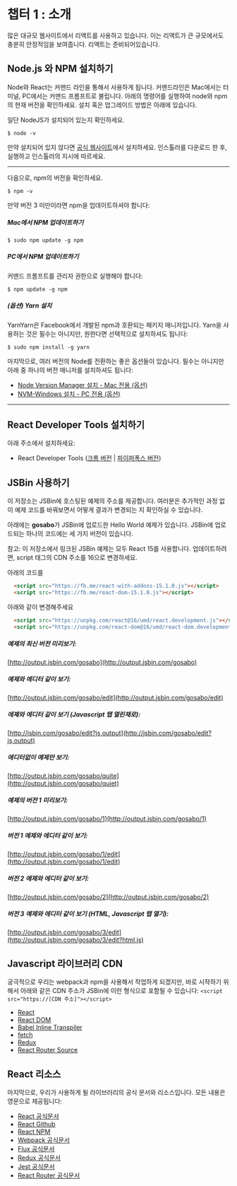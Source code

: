 챕터 1 : 소개
==================
많은 대규모 웹사이트에서 리액트를 사용하고 있습니다. 이는 리액트가 큰 규모에서도 충분히 안정적임을 보여줍니다. 리액트는 준비되어있습니다.

Node.js 와 NPM 설치하기
--------------------
Node와 React는 커맨드 라인을 통해서 사용하게 됩니다. 커맨드라인은 Mac에서는 터미널, PC에서는 커맨드 프롬프트로 불립니다. 아래의 명령어를 실행하여 node와 npm의 현재 버전을 확인하세요. 설치 혹은 업그레이드 방법은 아래에 있습니다.

일단 NodeJS가 설치되어 있는지 확인하세요.
```
$ node -v
```

만약 설치되어 있지 않다면 [공식 웹사이트](https://nodejs.org/ko/)에서 설치하세요. 인스톨러를 다운로드 한 후, 실행하고 인스톨러의 지시에 따르세요.

--------------------------------

다음으로, npm의 버전을 확인하세요.
```
$ npm -v
```

만약 버전 3 미만이라면 npm을 업데이트하셔야 합니다:

##### Mac에서 NPM 업데이트하기
```
$ sudo npm update -g npm
```

##### PC에서 NPM 업데이트하기
커맨드 프롬프트를 관리자 권한으로 실행해야 합니다:
```
$ npm update -g npm
```

##### (옵션) Yarn 설치
YarnYarn은 Facebook에서 개발된 npm과 호환되는 패키지 매니저입니다. Yarn을 사용하는 것은 필수는 아니지만, 원한다면 선택적으로 설치하셔도 됩니다:
```
$ sudo npm install -g yarn
```

마지막으로, 여러 버전의 Node를 전환하는 좋은 옵션들이 있습니다. 필수는 아니지만 아래 중 하나의 버전 매니저를 설치하셔도 됩니다:

* [Node Version Manager 설치 - Mac 전용 (옵션)](https://github.com/creationix/nvm)
* [NVM-Windows 설치 - PC 전용 (옵션)](https://github.com/coreybutler/nvm-windows)

--------------------------------

React Developer Tools 설치하기
--------------------------------
아래 주소에서 설치하세요:

* React Developer Tools ([크롬 버전](https://chrome.google.com/webstore/detail/react-developer-tools/fmkadmapgofadopljbjfkapdkoienihi?hl=ko) | [파이퍼폭스 버전](https://addons.mozilla.org/ko/firefox/addon/react-devtools/))

JSBin 사용하기
--------------------------------
이 저장소는 JSBin에 호스팅된 예제의 주소를 제공합니다. 여러분은 추가적인 과정 없이 예제 코드를 바꿔보면서 어떻게 결과가 변경되는 지 확인하실 수 있습니다.

아래에는 **gosabo**가 JSBin에 업로드한 Hello World 예제가 있습니다. JSBin에 업로드되는 하나의 코드에는 세 가지 버전이 있습니다.

참고: 이 저장소에서 링크된 JSBin 예제는 모두 React 15를 사용합니다. 업데이트하려면, script 태그의 CDN 주소를 16으로 변경하세요.

아래의 코드를

```html
  <script src="https://fb.me/react-with-addons-15.1.0.js"></script>
  <script src="https://fb.me/react-dom-15.1.0.js"></script>
```

아래와 같이 변경해주세요

```html
  <script src="https://unpkg.com/react@16/umd/react.development.js"></script>
  <script src="https://unpkg.com/react-dom@16/umd/react-dom.development.js"></script>
```

##### 예제의 최신 버전 미리보기:
[http://output.jsbin.com/gosabo](http://output.jsbin.com/gosabo)
##### 예제와 에디터 같이 보기:
[http://output.jsbin.com/gosabo/edit](http://output.jsbin.com/gosabo/edit)
##### 에졔와 에디터 같이 보기 (Javascript 탭 열린채로):
[http://jsbin.com/gosabo/edit?js,output](http://jsbin.com/gosabo/edit?js,output)
##### 에디터없이 예제만 보기:
[http://output.jsbin.com/gosabo/quite](http://output.jsbin.com/gosabo/quiet)
##### 예제의 버전 1 미리보기:
[http://output.jsbin.com/gosabo/1](http://output.jsbin.com/gosabo/1)
##### 버전 1 예제와 에디터 같이 보기:
[http://output.jsbin.com/gosabo/1/edit](http://output.jsbin.com/gosabo/1/edit)
##### 버전 2 예제와 에디터 같이 보기:
[http://output.jsbin.com/gosabo/2](http://output.jsbin.com/gosabo/2)
##### 버전 3 예제와 에디터 같이 보기 (HTML, Javascript 탭 열기):
[http://output.jsbin.com/gosabo/3/edit](http://output.jsbin.com/gosabo/3/edit?html,js)

Javascript 라이브러리 CDN
--------------------------------
궁극적으로 우리는 webpack과 npm을 사용해서 작업하게 되겠지만, 바로 시작하기 위해서 아래와 같은 CDN 주소가 JSBin에 이런 형식으로 포함될 수 있습니다: `<script src="https://[CDN 주소]"></script>`

* [React](https://unpkg.com/react@16/umd/react.development.js)
* [React DOM](https://unpkg.com/react-dom@16/umd/react-dom.development.js)
* [Babel Inline Transpiler](https://unpkg.com/babel-standalone@6.15.0/babel.min.js)
* [fetch](https://cdnjs.cloudflare.com/ajax/libs/fetch/1.0.0/fetch.min.js)
* [Redux](https://cdnjs.cloudflare.com/ajax/libs/redux/3.6.0/redux.min.js)
* [React Router Source](https://cdnjs.cloudflare.com/ajax/libs/react-router/4.0.0/react-router.min.js)

React 리소스
--------------------------------
마지막으로, 우리가 사용하게 될 라이브러리의 공식 문서와 리소스입니다. 모든 내용은 영문으로 제공됩니다:

* [React 공식문서](https://facebook.github.io/react/index.html)
* [React Github](https://github.com/facebook/react)
* [React NPM](https://www.npmjs.com/package/react)
* [Webpack 공식문서](https://webpack.js.org/)
* [Flux 공식문서](https://facebook.github.io/flux/docs/overview.html)
* [Redux 공식문서](http://redux.js.org/index.html)
* [Jest 공식문서](https://facebook.github.io/jest/)
* [React Router 공식문서](https://reacttraining.com/react-router/)
